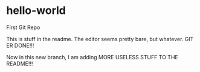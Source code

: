 # hello-world
First Git Repo

This is stuff in the readme.  The editor seems pretty bare, but whatever.  GIT ER DONE!!!

Now in this new branch, I am adding MORE USELESS STUFF TO THE README!!!
